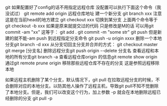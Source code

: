 git 如果配置好了config的话不用指定远程仓库
没配置可以执行下面这个命令（我没试过）
git remote add origin 远程仓库地址
建一个新分支 git branch xxx    注意这是在当前head的地方建立
git checkout xxx 切换到某分支
上面两个命令等于 git checkout -b xxx
如果是原来就提交过的代码 只是修改是M的话 可以用git commit -am "xx"
这等于：
git add .
git commit -m "some str"
git push
但是新建的就不能-am
push 到远程指定分支命令
git push -u origin xxxx
删除一个本地分支git branch -d xxx
从分支切回主分支并合并的方式：
git checkout master
git merge [分支名]
删除远程分支git push origin --delete 分支名
查看远程和本地的所有分支git branch -a
查看远程仓库origin 的信息git remote show origin 
通过git remote prune origin 移除那些远程仓库不存在的分支 这是参照远程移除本地

如果远程主机删除了某个分支，默认情况下，git pull 在拉取远程分支的时候，不会删除对应的本地分支。以防其他人操作了远程主机，导致git pull不知不觉删除了本地分支。但是，我们可以改变这个行为，加上参数 -p 就会在本地删除远程已经删除的分支
git pull -p